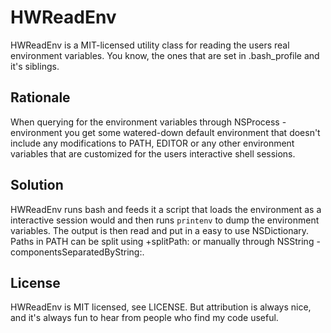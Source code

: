 HWReadEnv
=========

HWReadEnv is a MIT-licensed utility class for reading the users real environment variables. You know, the ones that are set in .bash_profile and it's siblings. 

Rationale
---------

When querying for the environment variables through NSProcess -environment you get some watered-down default environment that doesn't include any modifications to PATH, EDITOR or any other environment variables that are customized for the users interactive shell sessions.

Solution
--------

HWReadEnv runs bash and feeds it a script that loads the environment as a interactive session would and then runs `printenv` to dump the environment variables. The output is then read and put in a easy to use NSDictionary. Paths in PATH can be split using +splitPath: or manually through NSString -componentsSeparatedByString:.

License
-------

HWReadEnv is MIT licensed, see LICENSE. But attribution is always nice, and it's always fun to hear from people who find my code useful.
